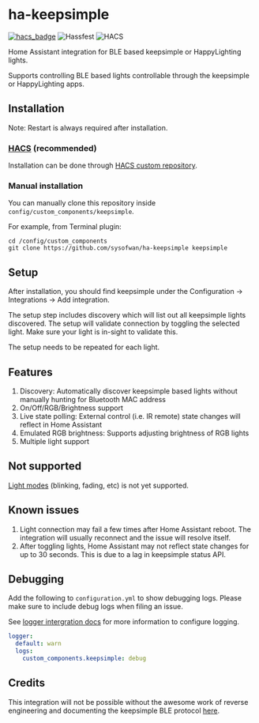 # ha-keepsimple
[![hacs_badge](https://img.shields.io/badge/HACS-Custom-41BDF5.svg)](https://github.com/sysofwan/ha-keepsimple)
![Hassfest](https://github.com/sysofwan/ha-keepsimple/actions/workflows/hassfest.yaml/badge.svg)
![HACS](https://github.com/sysofwan/ha-keepsimple/actions/workflows/hacs.yml/badge.svg)

Home Assistant integration for BLE based keepsimple or HappyLighting lights.

Supports controlling BLE based lights controllable through the keepsimple or HappyLighting apps.

## Installation

Note: Restart is always required after installation.

### [HACS](https://hacs.xyz/) (recommended)
Installation can be done through [HACS custom repository](https://hacs.xyz/docs/faq/custom_repositories).

### Manual installation
You can manually clone this repository inside `config/custom_components/keepsimple`.

For  example, from Terminal plugin:
```
cd /config/custom_components
git clone https://github.com/sysofwan/ha-keepsimple keepsimple
```

## Setup
After installation, you should find keepsimple under the Configuration -> Integrations -> Add integration.

The setup step includes discovery which will list out all keepsimple lights discovered. The setup will validate connection by toggling the selected light. Make sure your light is in-sight to validate this.

The setup needs to be repeated for each light.

## Features
1. Discovery: Automatically discover keepsimple based lights without manually hunting for Bluetooth MAC address
2. On/Off/RGB/Brightness support
3. Live state polling: External control (i.e. IR remote) state changes will reflect in Home Assistant
4. Emulated RGB brightness: Supports adjusting brightness of RGB lights
5. Multiple light support

## Not supported
[Light modes](https://github.com/madhead/saberlight/blob/master/protocols/keepsimple/protocol.md#built-in-modes) (blinking, fading, etc) is not yet supported.

## Known issues
1. Light connection may fail a few times after Home Assistant reboot. The integration will usually reconnect and the issue will resolve itself.
2. After toggling lights, Home Assistant may not reflect state changes for up to 30 seconds. This is due to a lag in keepsimple status API.

## Debugging
Add the following to `configuration.yml` to show debugging logs. Please make sure to include debug logs when filing an issue.

See [logger intergration docs](https://www.home-assistant.io/integrations/logger/) for more information to configure logging.

```yml
logger:
  default: warn
  logs:
    custom_components.keepsimple: debug
```

## Credits
This integration will not be possible without the awesome work of reverse engineering and documenting the keepsimple BLE protocol [here](https://github.com/madhead/saberlight/blob/master/protocols/keepsimple/protocol.md).
